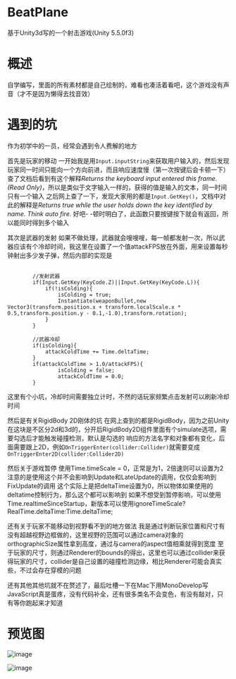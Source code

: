 # BeatPlane
基于Unity3d写的一个射击游戏(Unity 5.5.0f3)

# 概述
自学编写，里面的所有素材都是自己绘制的，难看也凑活着看吧，这个游戏没有声音（才不是因为懒得去找音效）

# 遇到的坑
作为初学中的一员，经常会遇到令人费解的地方

首先是玩家的移动
一开始我是用`Input.inputString`来获取用户输入的，然后发现玩家同一时间只能向一个方向前进，而且响应速度慢（第一次按键后会卡顿一下）
查了文档后看到有这个解释*Returns the keyboard input entered this frame. (Read Only)*，所以是类似于文字输入一样的，获得的值是输入的文本，同一时间只有一个输入
之后网上查了一下，发现大家用的都是`Input.GetKey()`，文档中对此的解释是*Returns true while the user holds down the key identified by name. Think auto fire.*
好吧- -顿时明白了，此函数只要按键按下就会有返回，所以能同时得到多个输入

其次是武器的发射
如果不做处理，武器就会嗖嗖嗖，每一帧都发射一次，所以武器应该有个冷却时间，我这里在设置了一个值attackFPS放在外面，用来设置每秒钟射出多少发子弹，然后内部的实现是
<pre><code>
        //发射武器
        if(Input.GetKey(KeyCode.Z)||Input.GetKey(KeyCode.L)){
        	if(!isColding){
        		isColding = true;
        		Instantiate(weaponBullet,new Vector3(transform.position.x + transform.localScale.x * 0.5,transform.position.y - 0.1,-1.0),transform.rotation);
        	}
        }

        //武器冷却
        if(isColding){
        	attackColdTime += Time.deltaTime;
        }
        if(attackColdTime > 1.0/attackFPS){
        		isColding = false;
        		attackColdTime = 0.0;
       	}
</code></pre>
这里有个小坑，冷却时间需要独立计时，不然的话玩家频繁点击发射可以刷新冷却时间

然后是有关RigidBody 2D刚体的坑
在网上查到的都是RigidBody，因为之前Unity在这块是不区分2d和3d的，分开后RigidBody2D组件里面有个simulate选项，需要勾选后才能触发碰撞检测，默认是勾选的
响应的方法名字和对象都有变化，后面需要跟上2D，例如`OnTriggerEnter(collider:Collider)`就需要变成`OnTriggerEnter2D(collider:Collider2D)`

然后关于游戏暂停
使用Time.timeScale = 0，正常是为1，2倍速则可以设置为2
注意的是使用这个并不会影响到Update和LateUpdate的调用，仅仅会影响到FixUpdate的调用
这个实际上是把deltaTime设置为0，所以物体如果使用的deltatime控制行为，那么这个都可以影响到
如果不想受到暂停影响，可以使用Time.realtimeSinceStartup，新版本可以使用ignoreTimeScale?RealTime.deltaTime:Time.deltaTime;

还有关于玩家不能移动到视野看不到的地方做法
我是通过判断玩家位置和尺寸有没有超越视野边框做的，这里视野的范围可以通过camera对象的orthographicSize属性拿到高度，通过与camera的aspect值相乘就得到宽度
至于玩家的尺寸，则通过Renderer的bounds的得出，这里也可以通过collider来获得玩家的尺寸，collider是自己设置的碰撞检测边缘，相比Renderer可能会真实些，不过会存在穿模的问题

还有其他其他坑就不在赘述了，最后吐槽一下在Mac下用MonoDevelop写JavaScript真是蛋疼，没有代码补全，还有很多类名不会变色，有没有敲对，只有等你跑起来才知道

# 预览图
![image](https://github.com/spxvszero/BeatPlane/blob/master/ScreenShot/1.png)

![image](https://github.com/spxvszero/BeatPlane/blob/master/ScreenShot/2.png)
